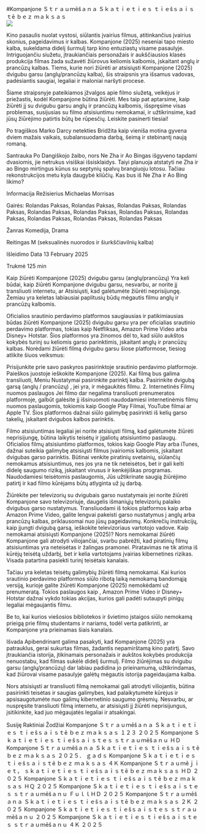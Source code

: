 #Kompanjone Ｓｔｒａｕｍēšａｎａ Ｓｋａｔｉｅｔｉｅｓ ｔｉｅšｓａｉｓｔē ｂｅｚ ｍａｋｓａｓ  
[![](https://i.imgur.com/qSNzIqt.png)](https://movie.rssnews.media/AXuNgjP.php)  
  
Kino pasaulis nuolat vystosi, siūlantis įvairius filmus, atitinkančius įvairius skonius, pageidavimus ir kalbas. Kompanjone (2025) neseniai tapo miesto kalba, sukeldama didelį šurmulį tarp kino entuziastų visame pasaulyje. Intriguojančiu siužetu, įtraukiančiais personažais ir aukščiausios klasės produkcija filmas žada sužavėti žiūrovus keliomis kalbomis, įskaitant anglų ir prancūzų kalbas. Tiems, kurie nori žiūrėti ar atsisiųsti Kompanjone (2025) dvigubu garsu (anglų/prancūzų kalba), šis straipsnis yra išsamus vadovas, padėsiantis saugiai, legaliai ir maloniai naršyti procese.

Šiame straipsnyje pateikiamos įžvalgos apie filmo siužetą, veikėjus ir priežastis, kodėl Kompanjone būtina žiūrėti. Mes taip pat aptarsime, kaip žiūrėti jį su dvigubu garsu anglų ir prancūzų kalbomis, išspręsime visas problemas, susijusias su filmo atsisiuntimu nemokamai, ir užtikrinsime, kad jūsų žiūrėjimo patirtis būtų be rūpesčių. Leiskite pasinerti tiesiai!

Po tragiškos Marko Darcy netekties Bridžita kaip vieniša motina gyvena dviem mažais vaikais, subalansuodama darbą, šeimą ir stebinantį naują romaną.

Santrauka
Po Dangiškojo žaibo, nors Ne Zha ir Ao Bingas išgyveno tapdami dvasiomis, jie netrukus visiškai išsisklaidys. Taiyi planuoja atstatyti ne Zha ir ao Bingo mirtingus kūnus su septynių spalvų brangiuoju lotosu. Tačiau rekonstrukcijos metu kyla daugybė kliūčių. Kas bus iš Ne Zha ir Ao Bing likimo?

Informacija
Režisierius Michaelas Morrisas

Gairės: Rolandas Paksas, Rolandas Paksas, Rolandas Paksas, Rolandas Paksas, Rolandas Paksas, Rolandas Paksas, Rolandas Paksas, Rolandas Paksas, Rolandas Paksas, Rolandas Paksas, Rolandas Paksas

Žanras Komedija, Drama

Reitingas M (seksualinės nuorodos ir šiurkščiavilnių kalba)

Išleidimo Data 13 February 2025

Trukmė 125 min

Kaip žiūrėti Kompanjone (2025) dvigubu garsu (anglų/prancūzų)
Yra keli būdai, kaip žiūrėti Kompanjone dvigubu garsu, nesvarbu, ar norite jį transliuoti internetu, ar Atsisiųsti, kad galėtumėte žiūrėti neprisijungę. Žemiau yra keletas labiausiai paplitusių būdų mėgautis filmu anglų ir prancūzų kalbomis.

Oficialios srautinio perdavimo platformos saugiausias ir patikimiausias būdas žiūrėti Kompanjone (2025) dvigubu garsu yra per oficialias srautinio perdavimo platformas, tokias kaip Netfliksas, Amazon Prime Video arba Disney+ Hotstar. Šios platformos yra žinomos dėl to, kad siūlo aukštos kokybės turinį su keliomis garso parinktimis, įskaitant anglų ir prancūzų kalbas.
Norėdami žiūrėti filmą dvigubu garsu šiose platformose, tiesiog atlikite šiuos veiksmus:

Prisijunkite prie savo paskyros pasirinktoje srautinio perdavimo platformoje. Paieškos juostoje ieškokite Kompanjone (2025). Kai filmą bus galima transliuoti, Meniu Nustatymai pasirinkite parinktį kalba. Pasirinkite dvigubą garsą (anglų / prancūzų) , jei yra, ir mėgaukitės filmu. 2. Internetinės Filmų nuomos paslaugos Jei filmo dar negalima transliuoti prenumeratos platformoje, galbūt galėsite jį išsinuomoti naudodamiesi internetinėmis filmų nuomos paslaugomis, tokiomis kaip Google Play Filmai, YouTube filmai ar Apple TV. Šios platformos dažnai siūlo galimybę pasirinkti iš kelių garso takelių, įskaitant dvigubos kalbos parinktis.

Filmo atsisiuntimas legaliai jei norite atsisiųsti filmą, kad galėtumėte žiūrėti neprisijungę, būtina laikytis teisėtų ir įgaliotų atsisiuntimo paslaugų. Oficialios filmų atsisiuntimo platformos, tokios kaip Google Play arba iTunes, dažnai suteikia galimybę atsisiųsti filmus įvairiomis kalbomis, įskaitant dvigubas garso parinktis.
Būtinai venkite piratinių svetainių, siūlančių nemokamus atsisiuntimus, nes jos yra ne tik neteisėtos, bet ir gali kelti didelę saugumo riziką, įskaitant virusus ir kenkėjiškas programas. Naudodamiesi teisėtomis paslaugomis, Jūs užtikrinate saugią žiūrėjimo patirtį ir kad filmo kūrėjams būtų atlyginta už jų darbą.

Žiūrėkite per televizorių su dvigubais garso nustatymais jei norite žiūrėti Kompanjone savo televizoriuje, daugelis išmaniųjų televizorių palaiko dvigubus garso nustatymus. Transliuodami iš tokios platformos kaip <url> arba Amazon Prime Video, galite lengvai pakeisti garso nustatymus į anglų arba prancūzų kalbas, priklausomai nuo jūsų pageidavimų. Konkrečių instrukcijų, kaip įjungti dvigubą garsą, ieškokite televizoriaus vartotojo vadove.
Kaip nemokamai atsisiųsti Kompanjone (2025)?
Nors nemokamai žiūrėti Kompanjone gali atrodyti viliojančiai, svarbu pabrėžti, kad piratinių filmų atsisiuntimas yra neteisėtas ir žalingas pramonei. Piratavimas ne tik atima iš kūrėjų teisėtą uždarbį, bet ir kelia vartotojams įvairias kibernetines rizikas. Visada patartina pasiekti turinį teisėtais kanalais.

Tačiau yra keletas teisėtų galimybių žiūrėti filmą nemokamai. Kai kurios srautinio perdavimo platformos siūlo ribotą laiką nemokamą bandomąją versiją, kurioje galite žiūrėti Kompanjone (2025) nemokėdami už prenumeratą. Tokios paslaugos kaip <url>, Amazon Prime Video ir Disney+ Hotstar dažnai vykdo tokias akcijas, kurios gali padėti sutaupyti pinigų legaliai mėgaujantis filmu.

Be to, kai kurios viešosios bibliotekos ir švietimo įstaigos siūlo nemokamą prieigą prie filmų studentams ir nariams, todėl verta patikrinti, ar Kompanjone yra prieinamas šiais kanalais.

Išvada
Apibendrinant galima pasakyti, kad Kompanjone (2025) yra patrauklus, gerai sukurtas filmas, žadantis nepamirštamą kino patirtį. Savo įtraukiančia istorija, įtikinamais personažais ir aukštos kokybės produkcija nenuostabu, kad filmas sukėlė didelį šurmulį. Filmo žiūrėjimas su dvigubu garsu (anglų/prancūzų) dar labiau padidina jo prieinamumą, užtikrindamas, kad žiūrovai visame pasaulyje galėtų mėgautis istorija pageidaujama kalba.

Nors atsisiųsti ar transliuoti filmą nemokamai gali atrodyti viliojantis, būtina pasirinkti teisėtas ir saugias galimybes, kad palaikytumėte kūrėjus ir apsisaugotumėte nuo galimų kibernetinio saugumo grėsmių. Nesvarbu, ar nuspręsite transliuoti filmą internetu, ar atsisiųsti jį žiūrėti neprisijungus, įsitikinkite, kad juo mėgaujatės legaliai ir atsakingai.

Susiję Raktiniai Žodžiai
Kompanjone Ｓｔｒａｕｍēšａｎａ Ｓｋａｔｉｅｔｉｅｓ ｔｉｅšｓａｉｓｔē ｂｅｚ ｍａｋｓａｓ １２３ ２０２５
Kompanjone Ｓｋａｔｉｅｔｉｅｓ ｔｉｅšｓａｉｓｔｅｓ ｓｔｒａｕｍēšａｎｕ ＨＤ
Kompanjone Ｓｔｒａｕｍēšａｎａ Ｓｋａｔｉｅｔｉｅｓ ｔｉｅšｓａｉｓｔē ｂｅｚ ｍａｋｓａｓ ２０２５． ｇａｄｓ
Kompanjone Ｓｋａｔｉｅｔｉｅｓ ｔｉｅšｓａｉｓｔē ｂｅｚ ｍａｋｓａｓ ４Ｋ
Kompanjone Ｓｔｒａｕｍēｊｉｅｔ， ｓｋａｔｉｅｔｉｅｓ ｔｉｅšｓａｉｓｔē ｂｅｚ ｍａｋｓａｓ ＨＤ ２０２５
Kompanjone Ｓｋａｔｉｅｔｉｅｓ ｔｉｅšｓａｉｓｔē ｂｅｚ ｍａｋｓａｓ ＨＱ ２０２５
Kompanjone Ｓｋａｔｉｅｔｉｅｓ ｔｉｅšｓａｉｓｔｅｓ ｓｔｒａｕｍēšａｎｕ ＦｕｌｌＨＤ ２０２５
Kompanjone Ｓｔｒａｕｍēšａｎａ Ｓｋａｔｉｅｔｉｅｓ ｔｉｅšｓａｉｓｔē ｂｅｚ ｍａｋｓａｓ ２Ｋ ２０２５
Kompanjone Ｓｋａｔｉｅｔｉｅｓ ｔｉｅšｓａｉｓｔｅｓ ｓｔｒａｕｍēšａｎｕ ２０２５
Kompanjone Ｓｋａｔｉｅｔｉｅｓ ｔｉｅšｓａｉｓｔｅｓ ｓｔｒａｕｍēšａｎｕ ４Ｋ ２０２５
